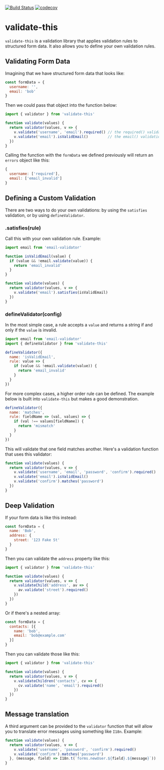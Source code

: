 [![Build Status](https://travis-ci.org/sslotsky/validate-this.svg?branch=master)](https://travis-ci.org/sslotsky/validate-this)
[![codecov](https://codecov.io/gh/sslotsky/validate-this/branch/master/graph/badge.svg)](https://codecov.io/gh/sslotsky/validate-this)


# validate-this

`validate-this` is a validation library that applies validation rules to structured form data. It also allows you to define your own validation rules.

## Validating Form Data

Imagining that we have structured form data that looks like:

```javascript
const formData = {
  username: '',
  email: 'bob'
}
```

Then we could pass that object into the function below:

```javascript
import { validator } from 'validate-this'

function validate(values) {
  return validator(values, v => {
    v.validate('username', 'email').required() // the required() validation is built into the package
    v.validate('email').isValidEmail()         // the email() validation is defined below as a custom validation, read on!
  })
}
```

Calling the function with the `formData` we defined previously will return an `errors` object like this:

```javascript
{
  username: ['required'],
  email: ['email_invalid']
}
```
## Defining a Custom Validation

There are two ways to do your own validations: by using the `satisfies` validation,
or by using `defineValidator`.

### .satisfies(rule)

Call this with your own validation rule. Example:

```javascript
import email from 'email-validator'

function isValidEmail(value) {
  if (value && !email.validate(value)) {
    return 'email_invalid'
  }
}

function validate(values) {
  return validator(values, v => {
    v.validate('email').satisfies(isValidEmail)
  })
}
```

### defineValidator(config)

In the most simple case, a rule accepts a `value` and returns a string if and only if the `value` is invalid.

```javascript
import email from 'email-validator'
import { defineValidator } from 'validate-this'

defineValidator({
  name: 'isValidEmail',
  rule: value => {
    if (value && !email.validate(value)) {
      return 'email_invalid'
    }
  }
})
```

For more complex cases, a higher order rule can be defined. The example below is built into
`validate-this` but makes a good demonstration.

```javascript
defineValidator({
  name: 'matches',
  rule: fieldName => (val, values) => {
    if (val !== values[fieldName]) {
      return 'mismatch'
    } 
  }
})
```

This will validate that one field matches another. Here's a validation function that uses this
validator:

```javascript
function validate(values) {
  return validator(values, v => {
    v.validate('username', 'email', 'password', 'confirm').required()
    v.validate('email').isValidEmail()
    v.validate('confirm').matches('password')
  })
}
```

## Deep Validation

If your form data is like this instead:

```javascript
const formData = {
  name: 'Bob',
  address: {
    street: '123 Fake St'
  }
}
```

Then you can validate the `address` property like this:


```javascript
import { validator } from 'validate-this'

function validate(values) {
  return validator(values, v => {
    v.validateChild('address', av => {
      av.validate('street').required()
    })
  })
}
```

Or if there's a nested array:

```javascript
const formData = {
  contacts: [{
    name: 'bob',
    email: 'bob@example.com'
  }]
}
```

Then you can validate those like this:

```javascript
import { validator } from 'validate-this'

function validate(values) {
  return validator(values, v => {
    v.validateChildren('contacts', cv => {
      cv.validate('name', 'email').required()
    })
  })
}
```

## Message translation

A third argument can be provided to the `validator` function that will allow you to
translate error messages using something like `I18n`. Example:

```javascript
function validate(values) {
  return validator(values, v => {
    v.validate('username', 'password', 'confirm').required()
    v.validate('confirm').matches('password')
  }, (message, field) => I18n.t(`forms.newUser.${field}.${message}`))
}
```
